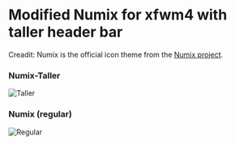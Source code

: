 Modified Numix for xfwm4 with taller header bar
================
Creadit: Numix is the official icon theme from the [Numix project](http://numixproject.org).

### Numix-Taller
![Taller](https://cloud.githubusercontent.com/assets/1112612/11616823/b962069a-9c8d-11e5-9d0d-42c3b2e6a6a9.png)

### Numix (regular)
![Regular](https://cloud.githubusercontent.com/assets/1112612/11616821/b6efb54c-9c8d-11e5-99c3-7494a4a54532.png)
